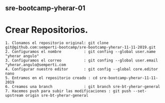 ## sre-bootcamp-yherar-01

# Crear Repositorios.

	1. Clonamos el repositorio original: git clone git@github.com:semperti-bootcamp/sre-bootcamp-yherar-11-11-2019.git
	2. Configuramos el nombre          : git confing --global user.name "yherar angulo"
	3. Configuramos el correo          : git confing --global user.email "yherar.angulo@semperti.com
	4. Configurar nuestro editor       : git config --global core.editor nano
	5. Entramos en el repositorio creado : cd sre-bootcamp-yherar-11-11-2019
	6. Creamos una branch              : git branch sre-bt-yherar-general 
	7. Hacemos push para subir las modificaciones : git push --set-upstream origin sre-bt-yherar-general



